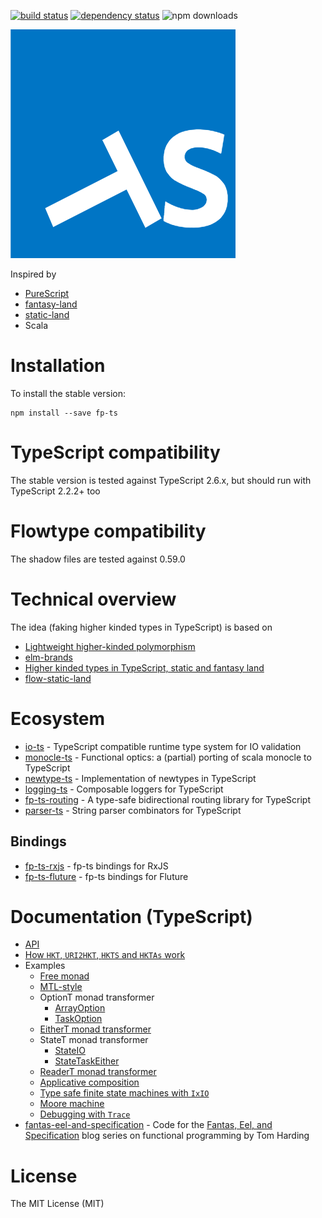 [![build status](https://img.shields.io/travis/gcanti/fp-ts/master.svg?style=flat-square)](https://travis-ci.org/gcanti/fp-ts)
[![dependency status](https://img.shields.io/david/gcanti/fp-ts.svg?style=flat-square)](https://david-dm.org/gcanti/fp-ts)
![npm downloads](https://img.shields.io/npm/dm/fp-ts.svg)

<a href="docs/api/md/index.md">
  <img src="fp-ts-logo.png">
</a>

Inspired by

* [PureScript](http://www.purescript.org)
* [fantasy-land](https://github.com/fantasyland/fantasy-land)
* [static-land](https://github.com/rpominov/static-land)
* Scala

# Installation

To install the stable version:

```
npm install --save fp-ts
```

# TypeScript compatibility

The stable version is tested against TypeScript 2.6.x, but should run with TypeScript 2.2.2+ too

# Flowtype compatibility

The shadow files are tested against 0.59.0

# Technical overview

The idea (faking higher kinded types in TypeScript) is based on

* [Lightweight higher-kinded polymorphism](https://www.cl.cam.ac.uk/~jdy22/papers/lightweight-higher-kinded-polymorphism.pdf)
* [elm-brands](https://github.com/joneshf/elm-brands)
* [Higher kinded types in TypeScript, static and fantasy land](https://medium.com/@gcanti/higher-kinded-types-in-typescript-static-and-fantasy-land-d41c361d0dbe)
* [flow-static-land](https://github.com/gcanti/flow-static-land)

# Ecosystem

* [io-ts](https://github.com/gcanti/io-ts) - TypeScript compatible runtime type system for IO validation
* [monocle-ts](https://github.com/gcanti/monocle-ts) - Functional optics: a (partial) porting of scala monocle to
  TypeScript
* [newtype-ts](https://github.com/gcanti/newtype-ts) - Implementation of newtypes in TypeScript
* [logging-ts](https://github.com/gcanti/logging-ts) - Composable loggers for TypeScript
* [fp-ts-routing](https://github.com/gcanti/fp-ts-routing) - A type-safe bidirectional routing library for TypeScript
* [parser-ts](https://github.com/gcanti/parser-ts) - String parser combinators for TypeScript

## Bindings

* [fp-ts-rxjs](https://github.com/gcanti/fp-ts-rxjs) - fp-ts bindings for RxJS
* [fp-ts-fluture](https://github.com/gcanti/fp-ts-fluture) - fp-ts bindings for Fluture

# Documentation (TypeScript)

* [API](docs/api/md/index.md)
* [How `HKT`, `URI2HKT`, `HKTS` and `HKTAs` work](docs/HKT.md)
* Examples
  * [Free monad](examples/Free.ts)
  * [MTL-style](examples/mtl.ts)
  * OptionT monad transformer
    * [ArrayOption](examples/ArrayOption.ts)
    * [TaskOption](examples/TaskOption.ts)
  * [EitherT monad transformer](examples/EitherOption.ts)
  * StateT monad transformer
    * [StateIO](examples/StateIO.ts)
    * [StateTaskEither](examples/StateTaskEither.ts)
  * [ReaderT monad transformer](examples/ReaderIO.ts)
  * [Applicative composition](examples/TaskValidation.ts)
  * [Type safe finite state machines with `IxIO`](examples/ixIO.ts)
  * [Moore machine](examples/Moore.ts)
  * [Debugging with `Trace`](examples/debugging-with-Trace.ts)
* [fantas-eel-and-specification](docs/fantas-eel-and-specification) - Code for the
  [Fantas, Eel, and Specification](http://www.tomharding.me/2017/03/03/fantas-eel-and-specification/) blog series on
  functional programming by Tom Harding

# License

The MIT License (MIT)
